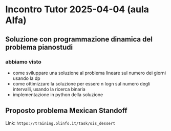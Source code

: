 # Incontro Tutor 2025-04-04 (aula Alfa)

## Soluzione con programmazione dinamica del problema pianostudi

### abbiamo visto

- come sviluppare una soluzione al problema lineare sul numero dei giorni usando la dp
- come ottimizzare la soluzione per essere n logn sul numero degli intervalli, usando la ricerca binaria
- implementazione in python della soluzione

## Proposto problema Mexican Standoff

Link: `https://training.olinfo.it/task/ois_dessert`
